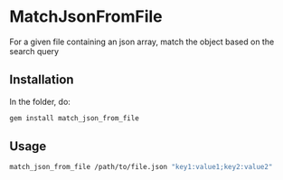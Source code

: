 # MatchJsonFromFile

For a given file containing an json array, match the object based on the search
query

## Installation

In the folder, do:

```bash
gem install match_json_from_file
```

## Usage

```bash
match_json_from_file /path/to/file.json "key1:value1;key2:value2"
```
